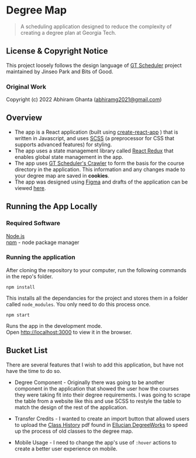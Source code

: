 # Degree Map
> A scheduling application designed to reduce the complexity of creating a degree plan at Georgia Tech.
## License & Copyright Notice
This project loosely follows the design language of [GT Scheduler](https://github.com/64json/gt-scheduler) project maintained by Jinseo Park and Bits of Good. 
### Original Work
Copyright (c) 2022 Abhiram Ghanta (abhiramg2021@gmail.com)
## Overview
 - The app is a React application (built using [create-react-app](https://github.com/facebook/create-react-app) ) that is written in Javascript, and uses [SCSS](https://sass-lang.com/) (a preprocessor for CSS that supports advanced features) for styling. 
 - The app uses a state management library called [React Redux](https://react-redux.js.org) that enables global state management in the app.
 - The app uses [GT Scheduler's Crawler](https://github.com/gt-scheduler/crawler) to form the basis for the course directory in the application. This information and any changes made to your degree map are saved in **cookies**.
 - The app was designed using [Figma](http://figma.com) and drafts of the application can be viewed [here](https://github.com/abhiramg2021/degree-map/tree/master/references).
## Running the App Locally
### Required Software
[Node.js](https://nodejs.org/en/) \
[npm](https://www.npmjs.com) - node package manager


### Running the application
After cloning the repository to your computer, run the following commands in the repo's folder.

```
npm install
```
This installs all the dependancies for the project and stores them in a folder called `node_modules`. You only need to do this process once. 

```
npm start
```
Runs the app in the development mode.\
Open [http://localhost:3000](http://localhost:3000) to view it in the browser.


## Bucket List 
There are several features that I wish to add this application, but have not have the time to do so. 

- Degree Component - Originally there was going to be another component in the application that showed the user how the courses they were taking fit into their degree requirements. I was going to scrape the table from a website like this and use SCSS to restyle the table to match the design of the rest of the application.

 - Transfer Credits - I wanted to create an import button that allowed users to upload the [Class History](https://github.com/abhiramg2021/degree-map/tree/master/references/Class%20History) pdf found in [Ellucian DegreeWorks](https://degreeaudit.gatech.edu/DashboardServlet/) to speed up the process of old classes to the degree map. 

 - Mobile Usage - I need to change the app's use of `:hover` actions to create a better user experience on mobile. 
  